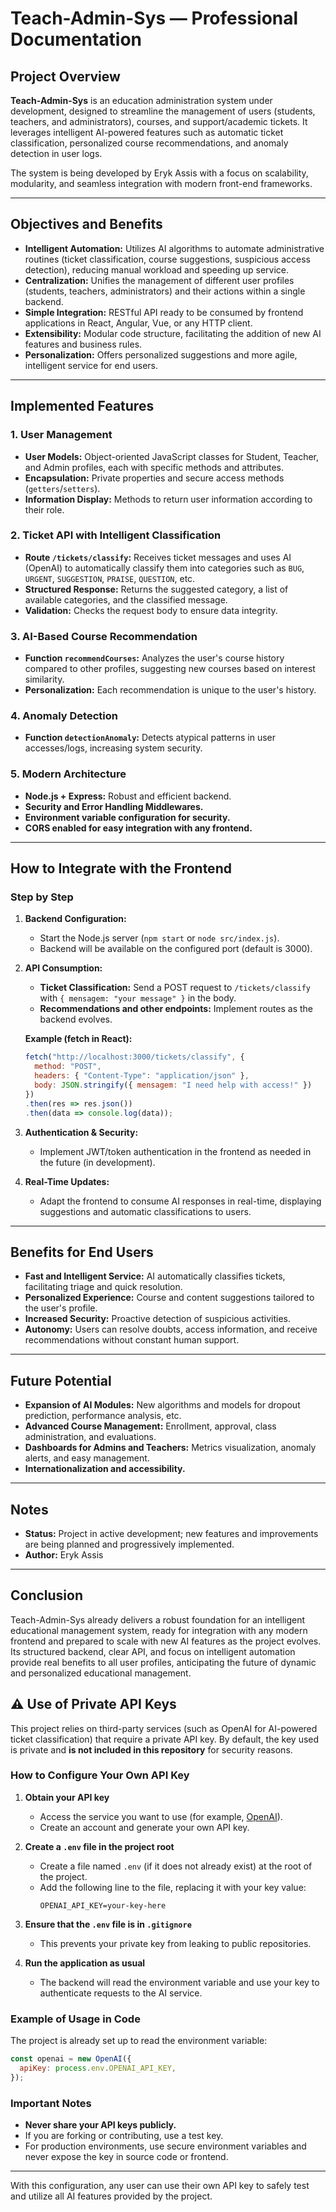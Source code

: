 # Teach-Admin-Sys — Professional Documentation
 
## Project Overview

**Teach-Admin-Sys** is an education administration system under development, designed to streamline the management of users (students, teachers, and administrators), courses, and support/academic tickets. It leverages intelligent AI-powered features such as automatic ticket classification, personalized course recommendations, and anomaly detection in user logs.

The system is being developed by Eryk Assis with a focus on scalability, modularity, and seamless integration with modern front-end frameworks.

---
 
## Objectives and Benefits

- **Intelligent Automation:** Utilizes AI algorithms to automate administrative routines (ticket classification, course suggestions, suspicious access detection), reducing manual workload and speeding up service.
- **Centralization:** Unifies the management of different user profiles (students, teachers, administrators) and their actions within a single backend.
- **Simple Integration:** RESTful API ready to be consumed by frontend applications in React, Angular, Vue, or any HTTP client.
- **Extensibility:** Modular code structure, facilitating the addition of new AI features and business rules.
- **Personalization:** Offers personalized suggestions and more agile, intelligent service for end users.

---

## Implemented Features
 
### 1. User Management

- **User Models:** Object-oriented JavaScript classes for Student, Teacher, and Admin profiles, each with specific methods and attributes.
- **Encapsulation:** Private properties and secure access methods (`getters`/`setters`).
- **Information Display:** Methods to return user information according to their role.

### 2. Ticket API with Intelligent Classification

- **Route `/tickets/classify`:** Receives ticket messages and uses AI (OpenAI) to automatically classify them into categories such as `BUG`, `URGENT`, `SUGGESTION`, `PRAISE`, `QUESTION`, etc.
- **Structured Response:** Returns the suggested category, a list of available categories, and the classified message.
- **Validation:** Checks the request body to ensure data integrity.

### 3. AI-Based Course Recommendation

- **Function `recommendCourses`:** Analyzes the user's course history compared to other profiles, suggesting new courses based on interest similarity.
- **Personalization:** Each recommendation is unique to the user's history.
 
### 4. Anomaly Detection

- **Function `detectionAnomaly`:** Detects atypical patterns in user accesses/logs, increasing system security.

### 5. Modern Architecture

- **Node.js + Express:** Robust and efficient backend.
- **Security and Error Handling Middlewares.**
- **Environment variable configuration for security.**
- **CORS enabled for easy integration with any frontend.**

---

## How to Integrate with the Frontend

### Step by Step

1. **Backend Configuration:**
   - Start the Node.js server (`npm start` or `node src/index.js`).
   - Backend will be available on the configured port (default is 3000).

2. **API Consumption:**
   - **Ticket Classification:** Send a POST request to `/tickets/classify` with `{ mensagem: "your message" }` in the body.
   - **Recommendations and other endpoints:** Implement routes as the backend evolves.
   
   **Example (fetch in React):**
   ```js
   fetch("http://localhost:3000/tickets/classify", {
     method: "POST",
     headers: { "Content-Type": "application/json" },
     body: JSON.stringify({ mensagem: "I need help with access!" })
   })
   .then(res => res.json())
   .then(data => console.log(data));
   ```

3. **Authentication & Security:**
   - Implement JWT/token authentication in the frontend as needed in the future (in development).

4. **Real-Time Updates:**
   - Adapt the frontend to consume AI responses in real-time, displaying suggestions and automatic classifications to users.

---

## Benefits for End Users

- **Fast and Intelligent Service:** AI automatically classifies tickets, facilitating triage and quick resolution.
- **Personalized Experience:** Course and content suggestions tailored to the user's profile.
- **Increased Security:** Proactive detection of suspicious activities.
- **Autonomy:** Users can resolve doubts, access information, and receive recommendations without constant human support.

---

## Future Potential

- **Expansion of AI Modules:** New algorithms and models for dropout prediction, performance analysis, etc.
- **Advanced Course Management:** Enrollment, approval, class administration, and evaluations.
- **Dashboards for Admins and Teachers:** Metrics visualization, anomaly alerts, and easy management.
- **Internationalization and accessibility.**

---

## Notes

- **Status:** Project in active development; new features and improvements are being planned and progressively implemented.
- **Author:** Eryk Assis

---

## Conclusion

Teach-Admin-Sys already delivers a robust foundation for an intelligent educational management system, ready for integration with any modern frontend and prepared to scale with new AI features as the project evolves. Its structured backend, clear API, and focus on intelligent automation provide real benefits to all user profiles, anticipating the future of dynamic and personalized educational management.

## ⚠️ Use of Private API Keys

This project relies on third-party services (such as OpenAI for AI-powered ticket classification) that require a private API key. By default, the key used is private and **is not included in this repository** for security reasons.

### How to Configure Your Own API Key

1. **Obtain your API key**
   - Access the service you want to use (for example, [OpenAI](https://platform.openai.com/)).
   - Create an account and generate your own API key.

2. **Create a `.env` file in the project root**
   - Create a file named `.env` (if it does not already exist) at the root of the project.
   - Add the following line to the file, replacing it with your key value:
     ```
     OPENAI_API_KEY=your-key-here
     ```

3. **Ensure that the `.env` file is in `.gitignore`**
   - This prevents your private key from leaking to public repositories.

4. **Run the application as usual**
   - The backend will read the environment variable and use your key to authenticate requests to the AI service.

### Example of Usage in Code

The project is already set up to read the environment variable:
```javascript
const openai = new OpenAI({
  apiKey: process.env.OPENAI_API_KEY,
});
```

### Important Notes

- **Never share your API keys publicly.**
- If you are forking or contributing, use a test key.
- For production environments, use secure environment variables and never expose the key in source code or frontend.

---

With this configuration, any user can use their own API key to safely test and utilize all AI features provided by the project.
